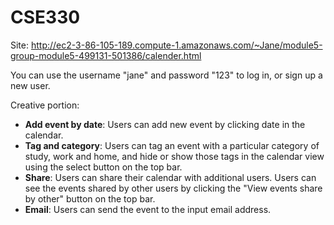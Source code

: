 # CSE330




Site: http://ec2-3-86-105-189.compute-1.amazonaws.com/~Jane/module5-group-module5-499131-501386/calender.html

You can use the username "jane" and password "123" to log in, or sign up a new user.

Creative portion:
- **Add event by date**: Users can add new event by clicking date in the calendar.
- **Tag and category**: Users can tag an event with a particular category of study, work and home, and hide or show those tags in the calendar view using the select button on the top bar.
- **Share**: Users can share their calendar with additional users. Users can see the events shared by other users by clicking the "View events share by other" button on the top bar.
- **Email**: Users can send the event to the input email address. 

